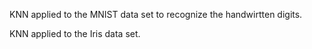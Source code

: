 
KNN applied to the MNIST data set to recognize the handwirtten digits. 

KNN applied to the Iris data set. 
